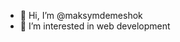 - 👋 Hi, I’m @maksymdemeshok
- 👀 I’m interested in web development

<!---
maksymdemeshok/maksymdemeshok is a ✨ special ✨ repository because its `README.md` (this file) appears on your GitHub profile.
You can click the Preview link to take a look at your changes.
--->
